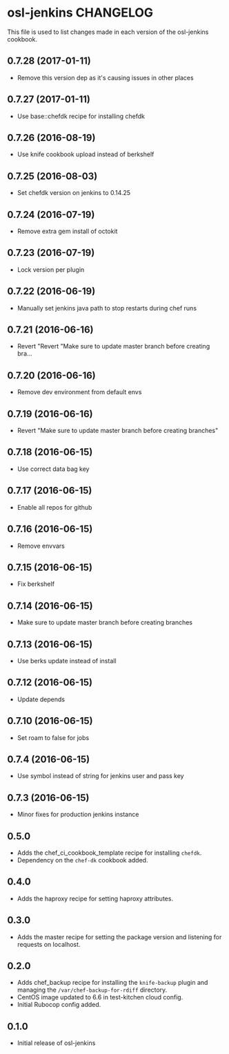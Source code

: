 osl-jenkins CHANGELOG
=====================

This file is used to list changes made in each version of the
osl-jenkins cookbook.

0.7.28 (2017-01-11)
-------------------
- Remove this version dep as it's causing issues in other places

0.7.27 (2017-01-11)
-------------------
- Use base::chefdk recipe for installing chefdk

0.7.26 (2016-08-19)
-------------------
- Use knife cookbook upload instead of berkshelf

0.7.25 (2016-08-03)
-------------------
- Set chefdk version on jenkins to 0.14.25

0.7.24 (2016-07-19)
-------------------
- Remove extra gem install of octokit

0.7.23 (2016-07-19)
-------------------
- Lock version per plugin

0.7.22 (2016-06-19)
-------------------
- Manually set jenkins java path to stop restarts during chef runs

0.7.21 (2016-06-16)
-------------------
- Revert "Revert "Make sure to update master branch before creating bra…

0.7.20 (2016-06-16)
-------------------
- Remove dev environment from default envs

0.7.19 (2016-06-16)
-------------------
- Revert "Make sure to update master branch before creating branches"

0.7.18 (2016-06-15)
-------------------
- Use correct data bag key

0.7.17 (2016-06-15)
-------------------
- Enable all repos for github

0.7.16 (2016-06-15)
-------------------
- Remove envvars

0.7.15 (2016-06-15)
-------------------
- Fix berkshelf

0.7.14 (2016-06-15)
-------------------
- Make sure to update master branch before creating branches

0.7.13 (2016-06-15)
-------------------
- Use berks update instead of install

0.7.12 (2016-06-15)
-------------------
- Update depends

0.7.10 (2016-06-15)
-------------------
- Set roam to false for jobs

0.7.4 (2016-06-15)
------------------
- Use symbol instead of string for jenkins user and pass key

0.7.3 (2016-06-15)
------------------
- Minor fixes for production jenkins instance

0.5.0
-----
- Adds the chef\_ci\_cookbook\_template recipe for installing `chefdk`.
- Dependency on the `chef-dk` cookbook added.

0.4.0
-----
- Adds the haproxy recipe for setting haproxy attributes.

0.3.0
-----
- Adds the master recipe for setting the package version
  and listening for requests on localhost.

0.2.0
-----
- Adds chef\_backup recipe for installing the ``knife-backup`` plugin
  and managing the ``/var/chef-backup-for-rdiff`` directory.
- CentOS image updated to 6.6 in test-kitchen cloud config.
- Initial Rubocop config added.

0.1.0
-----
- Initial release of osl-jenkins
